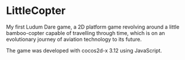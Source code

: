 # LittleCopter
My first Ludum Dare game, a 2D platform game revolving around a little bamboo-copter capable of travelling through time, which is on an evolutionary journey of aviation technology to its future.

The game was developed with cocos2d-x 3.12 using JavaScript.
